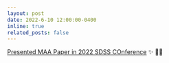 ```yaml
---
layout: post
date: 2022-6-10 12:00:00-0400
inline: true
related_posts: false
---
```


[Presented MAA Paper in 2022 SDSS COnference](https://ww2.amstat.org/meetings/sdss/2022/onlineprogram/AbstractDetails.cfm?AbstractID=310048) :sparkles: :man_teacher:
